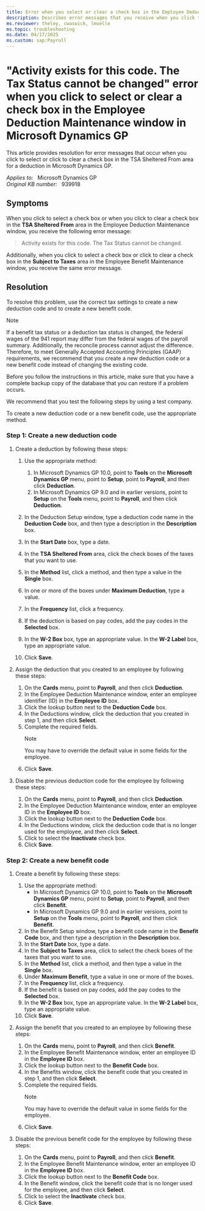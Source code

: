 ```yaml
---
title: Error when you select or clear a check box in the Employee Deduction Maintenance window in Microsoft Dynamics GP
description: Describes error messages that you receive when you click to select or click to clear a check box in the TSA Sheltered From area for a deduction in Microsoft Dynamics GP. A resolution is provided.
ms.reviewer: theley, cwaswick, lmuelle
ms.topic: troubleshooting
ms.date: 04/17/2025
ms.custom: sap:Payroll
---
```

# "Activity exists for this code. The Tax Status cannot be changed" error when you click to select or clear a check box in the Employee Deduction Maintenance window in Microsoft Dynamics GP

This article provides resolution for error messages that occur when you click to select or click to clear a check box in the TSA Sheltered From area for a deduction in Microsoft Dynamics GP.

_Applies to:_ &nbsp; Microsoft Dynamics GP  
_Original KB number:_ &nbsp; 939918

## Symptoms

When you click to select a check box or when you click to clear a check box in the **TSA Sheltered From** area in the Employee Deduction Maintenance window, you receive the following error message:

> Activity exists for this code. The Tax Status cannot be changed.

Additionally, when you click to select a check box or click to clear a check box in the **Subject to Taxes** area in the Employee Benefit Maintenance window, you receive the same error message.

## Resolution

To resolve this problem, use the correct tax settings to create a new deduction code and to create a new benefit code.

> [!NOTE]
> If a benefit tax status or a deduction tax status is changed, the federal wages of the 941 report may differ from the federal wages of the payroll summary. Additionally, the reconcile process cannot adjust the difference. Therefore, to meet Generally Accepted Accounting Principles (GAAP) requirements, we recommend that you create a new deduction code or a new benefit code instead of changing the existing code.
>
> Before you follow the instructions in this article, make sure that you have a complete backup copy of the database that you can restore if a problem occurs.
>
> We recommend that you test the following steps by using a test company.

To create a new deduction code or a new benefit code, use the appropriate method.

### Step 1: Create a new deduction code

1. Create a deduction by following these steps:
    1. Use the appropriate method:
        1. In Microsoft Dynamics GP 10.0, point to **Tools** on the **Microsoft Dynamics GP** menu, point to **Setup**, point to **Payroll**, and then click **Deduction**.
        1. In Microsoft Dynamics GP 9.0 and in earlier versions, point to **Setup** on the **Tools** menu, point to **Payroll**, and then click **Deduction**.
    1. In the Deduction Setup window, type a deduction code name in the **Deduction Code** box, and then type a description in the **Description** box.

    1. In the **Start Date** box, type a date.
    1. In the **TSA Sheltered From** area, click the check boxes of the taxes that you want to use.
    1. In the **Method** list, click a method, and then type a value in the **Single** box.
    1. In one or more of the boxes under **Maximum Deduction**, type a value.
    1. In the **Frequency** list, click a frequency.
    1. If the deduction is based on pay codes, add the pay codes in the **Selected** box.
    1. In the **W-2 Box** box, type an appropriate value. In the **W-2 Label** box, type an appropriate value.
    1. Click **Save**.
2. Assign the deduction that you created to an employee by following these steps:

    1. On the **Cards** menu, point to **Payroll**, and then click **Deduction**.
    1. In the Employee Deduction Maintenance window, enter an employee identifier (ID) in the **Employee ID** box.
    1. Click the lookup button next to the **Deduction Code** box.
    1. In the Deductions window, click the deduction that you created in step 1, and then click **Select**.
    1. Complete the required fields.
        > [!NOTE]
        > You may have to override the default value in some fields for the employee.
    1. Click **Save**.
3. Disable the previous deduction code for the employee by following these steps:

    1. On the **Cards** menu, point to **Payroll**, and then click **Deduction**.
    1. In the Employee Deduction Maintenance window, enter an employee ID in the **Employee ID** box.
    1. Click the lookup button next to the **Deduction Code** box.
    1. In the Deductions window, click the deduction code that is no longer used for the employee, and then click **Select**.
    1. Click to select the **Inactivate** check box.
    1. Click **Save**.

### Step 2: Create a new benefit code

1. Create a benefit by following these steps:
    1. Use the appropriate method:
        - In Microsoft Dynamics GP 10.0, point to **Tools** on the **Microsoft Dynamics GP** menu, point to **Setup**, point to **Payroll**, and then click **Benefit**.
        - In Microsoft Dynamics GP 9.0 and in earlier versions, point to **Setup** on the **Tools** menu, point to **Payroll**, and then click **Benefit**.
    1. In the Benefit Setup window, type a benefit code name in the **Benefit Code** box, and then type a description in the **Description** box.
    1. In the **Start Date** box, type a date.
    1. In the **Subject to Taxes** area, click to select the check boxes of the taxes that you want to use.
    1. In the **Method** list, click a method, and then type a value in the **Single** box.
    1. Under **Maximum Benefit**, type a value in one or more of the boxes.
    1. In the **Frequency** list, click a frequency.
    1. If the benefit is based on pay codes, add the pay codes to the **Selected** box.
    1. In the **W-2 Box** box, type an appropriate value. In the **W-2 Label** box, type an appropriate value.
    1. Click **Save**.
2. Assign the benefit that you created to an employee by following these steps:
    1. On the **Cards** menu, point to **Payroll**, and then click **Benefit**.
    1. In the Employee Benefit Maintenance window, enter an employee ID in the **Employee ID** box.
    1. Click the lookup button next to the **Benefit Code** box.
    1. In the Benefits window, click the benefit code that you created in step 1, and then click **Select**.
    1. Complete the required fields.
        > [!NOTE]
        > You may have to override the default value in some fields for the employee.
    1. Click **Save**.
3. Disable the previous benefit code for the employee by following these steps:

    1. On the **Cards** menu, point to **Payroll**, and then click **Benefit**.
    1. In the Employee Benefit Maintenance window, enter an employee ID in the **Employee ID** box.
    1. Click the lookup button next to the **Benefit Code** box.
    1. In the Benefit window, click the benefit code that is no longer used for the employee, and then click **Select**.
    1. Click to select the **Inactivate** check box.
    1. Click **Save**.
